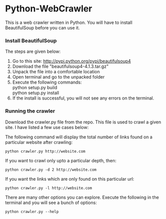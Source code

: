 # Python-WebCrawler

This is a web crawler written in Python. You will have to install BeautifulSoup before you can use it.


### Install BeautifulSoup

The steps are given below: <br/>
1) Go to this site: http://pypi.python.org/pypi/beautifulsoup4 <br/>
2) Download the file "beautifulsoup4-4.1.3.tar.gz" <br/>
3) Unpack the file into a comfortable location <br/>
4) Open terminal and go to the unpacked folder <br/>
5) Execute the following commands: <br/>
	python setup.py build <br/>
	python setup.py install <br/>
6) If the install is successful, you will not see any errors on the terminal. <br/>


### Running the crawler

Download the crawler.py file from the repo. This file is used to crawl a given site. I have listed a few use cases below:

The following command will display the total number of links found on a particular website after crawling:
	
	python crawler.py http://website.com

If you want to crawl only upto a particular depth, then:
	
	python crawler.py -d 2 http://website.com

If you want the links which are only found on this particular url:
	
	python crawler.py -l http://website.com

There are many other options you can explore. Execute the following in the terminal and you will see a bunch of options:
	
	python crawler.py --help

